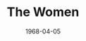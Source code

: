 ---
title: The Women
date: 1968-04-05
closing_date: 1968-04-20
layout: productions
featured_image:
image_caption:
image_credit:
playbill:
category:
Theatre: Theatre Jacksonville
Venue: Little Theatre
cast:
- Sylvia: Margaret Oehlbeck
- Nancy: Connie Maxon
- Peggy: Margaret Winstead
- Jane: Lois Navarre
- Edith: Mary Frances Thornhill
- Mary: Mina Nelson
- Countess DeLage: Elise Hallowes
- Hairdresser: Gert Berman
- Olga: Gladys Witten
- Pedicurist: Winifred Matthews
- Miriam Aarons: Nancy Kaye
- Little Mary: Theresa Bianchi
- Mrs. Morehead: Janet L. McCue
- First Saleslady: Jan Davis
- Crystall Allen: Sandy Cook Surdi
- Second Saleslady: Judy DeSane
- Princess Tamara: Rike Wensing
- Instructress: Harriet Miltenberg
- Maggie: Vickie Vickers
- Nurse: Jane Boyd
- Lucy: Deborah Dunn
- Helene: Mary Ellen Calhoun
- First Cutie: Jane Boyd
- Second Cutie: Jill Schwen
- Cigarette Girl: Harriet Miltenberg
- Sadie: Winifred Matthews
- A Dowager: Mary B. Coyle
- Debutante: Mary Ellen Calhoun
- Woman in Distress: Gert Berman
crew:
- Director: Robert Knowles
- Scenic Design: Phil Fitzpatrick
- Stage Manager: Marshall Grauer
- Assistant Stage Manager: Al Gimbel
- Lighting: Bill Bacon
- Sound: Carol Lucas
- Costumes:
  - Jean Fullerton
  - Nancy Fitzpatrick
  - Gert Berman
  - Gladys Witten
- Properties:
  - Fernando Velandia
  - Darryl McIntyre
  - David Chapman
  - Edith Gooding
  - Debbie Meade
  - Gladys Dale
  - Esther Barnes
  - Linda Bell
  - Katie Raven
- Make-up: Terry McIntire
- Set Construction:
  - Bill Bacon
  - Mike Doyle
  - Ron Lewandowski
  - Ray Navorre
  - Lauren Murray
  - Nancy Fitzpatrick
  - Walter Hyams
  - Ham Waddell
  - Randy Meaders
  - Edith Gooding
  - Tom Harper
  - David Whitfield
  - Darryl McIntyre
  - Eddie Kassees
- Stage Crew:
  - Ron Lewandowski
  - Ray Navorre
  - Lauren Murray
  - Walter Hyams
  - Ham Waddell
  - Randy Meaders
  - Ron Griffis
  - Sam Helfrich
  - Sidney Backer
  - R.H. Nelson
understudies:
orchestra:
external_links:
---